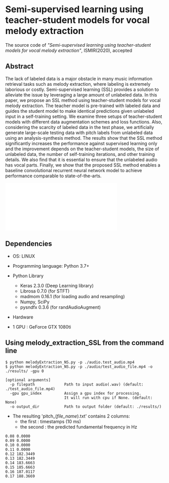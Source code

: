 # Semi-supervised learning using teacher-student models for vocal melody extraction
The source code of *"Semi-supervised learning using teacher-student models for vocal melody extraction"*, ISMIR(2020), accepted

## Abstract

The lack of labeled data is a major obstacle in many music information retrieval tasks such as melody extraction, where labeling is extremely laborious or costly. Semi-supervised learning (SSL) provides a solution to alleviate the issue by leveraging a large amount of unlabeled data. In this paper, we propose an SSL method using teacher-student models for vocal melody extraction. The teacher model is pre-trained with labeled data and guides the student model to make identical predictions given unlabeled input in a self-training setting. We examine three setups of teacher-student models with different data augmentation schemes and loss functions. Also, considering the scarcity of labeled data in the test phase, we artificially generate large-scale testing data with pitch labels from unlabeled data using an analysis-synthesis method. The results show that the SSL method significantly increases the performance against supervised learning only and the improvement depends on the teacher-student models, the size of unlabeled data, the number of self-training iterations, and other training details. We also find that it is essential to ensure that the unlabeled audio has vocal parts. Finally, we show that the proposed SSL method enables a baseline convolutional recurrent neural network model to achieve performance comparable to state-of-the-arts.

<embed src="./image/TS_model.pdf" width="70%">

## Dependencies

- OS: LINUX 

- Programming language: Python 3.7+

- Python Library 
  - Keras 2.3.0 (Deep Learning library)
  - Librosa 0.7.0 (for STFT)  
  - madmom 0.16.1 (for loading audio and resampling)
  - Numpy, SciPy
  - pysndfx 0.3.6 (for randAudioAugment)

-  Hardware
  -  1 GPU : GeForce GTX 1080ti
  
    
## Using melody_extraction_SSL from the command line

``` 
$ python melodyExtraction_NS.py -p ./audio.test_audio.mp4 
$ python melodyExtraction_NS.py -p ./audio/test_audio_file.mp4 -o ./results/ -gpu 0 

[optional arguments]
  -p filepath             Path to input audio(.wav) (default: ./test_audio_file.mp4)
  -gpu gpu_index          Assign a gpu index for processing.
                          It will run with cpu if None. (default: None)
  -o output_dir           Path to output folder (default: ./results/)
```

- The resulting 'pitch_(*file_name*).txt' contains 2 columns: 
  - the first : timestamps (10 ms)
  - the second : the predicted fundamental frequency in Hz

```
0.08 0.0000
0.09 0.0000
0.10 0.0000
0.11 0.0000
0.12 182.3449
0.13 182.3449
0.14 183.6663
0.15 185.6663
0.16 187.0117
0.17 188.3669
```
